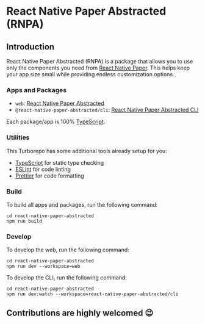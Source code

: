 # React Native Paper Abstracted (RNPA)

## Introduction
React Native Paper Abstracted (RNPA) is a package that allows you to use only the components you need from [React Native Paper](https://reactnativepaper.com). This helps keep your app size small while providing endless customization options.

### Apps and Packages

- `web`: [React Native Paper Abstracted](https://react-native-paper-abstracted.vercel.app)
- `@react-native-paper-abstracted/cli`: [React Native Paper Abstracted CLI](https://www.npmjs.com/package/@react-native-paper-abstracted/cli)

Each package/app is 100% [TypeScript](https://www.typescriptlang.org/).

### Utilities

This Turborepo has some additional tools already setup for you:

- [TypeScript](https://www.typescriptlang.org/) for static type checking
- [ESLint](https://eslint.org/) for code linting
- [Prettier](https://prettier.io) for code formatting

### Build

To build all apps and packages, run the following command:

```
cd react-native-paper-abstracted
npm run build
```

### Develop

To develop the web, run the following command:

```
cd react-native-paper-abstracted
npm run dev --workspace=web
```

To develop the CLI, run the following command:

```
cd react-native-paper-abstracted
npm run dev:watch --workspace=react-native-paper-abstracted/cli
```

## Contributions are highly welcomed 😉
